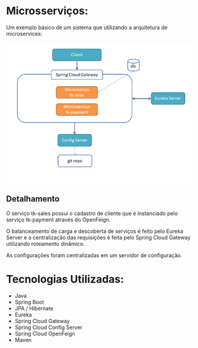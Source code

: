 # Microsserviços:

Um exemplo básico de um sistema que utilizando a arquitetura de microservices:


![Web 1](https://raw.githubusercontent.com/DiegoWanBorges/assets/main/twokeys-ms/doc/apresentacao-ms.png)

## Detalhamento

O serviço tk-sales possui o cadastro de cliente que é instanciado pelo serviço tk-payment através do OpenFeign.

O balanceamento de carga e descoberta de serviços é feito pelo Eureka Server e a centralização das requisições é feita pelo Spring Cloud Gateway utilizando roteamento dinâmico.

As configurações foram centralizadas em um servidor de configuração.

# Tecnologias Utilizadas:
- Java
- Spring Boot
- JPA / Hibernate
- Eureka
- Spring Cloud Gateway
- Spring Cloud Config Server
- Spring Cloud OpenFeign
- Maven
